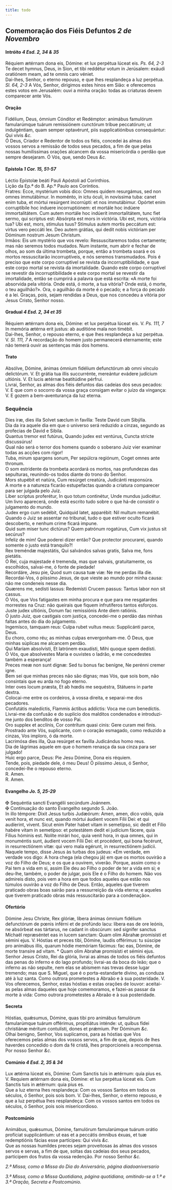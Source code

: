 ```yaml
---
title: todo
---
```

<h2 id="fieisdefuntos" class="text-center">Comemoração dos Fiéis Defuntos <em>2 de Novembro</em></h2>

<h4 class="text-center">Intróito <em>4 Esd. 2, 34 & 35</em></h4>
<div class="container-fluid">
<div class="row">
<div class="dropcap text-justify">
Réquiem ætérnam dona eis, Dómine: et lux perpétua lúceat eis. <em>Ps. 64, 2-3</em> Te decet hymnus, Deus, in Sion, et tibi reddétur votum in Jerúsalem: exáudi oratiónem meam, ad te omnis caro véniet.
</div>
<div class="dropcap text-justify">
Dai-lhes, Senhor, o eterno repouso, e que lhes resplandeça a luz perpétua. <em>Sl. 64, 2-3</em> A Vós, Senhor, dirigimos estes hinos em Sião: e oferecemos estes votos em Jerusalém: ouvi a minha oração: todas as criaturas devem comparecer ante Vós.
</div>
</div>
</div>

<h4 class="text-center">Oração</h4>
<div class="container-fluid">
<div class="row">
<div class="dropcap text-justify">
Fidélium, Deus, ómnium Cónditor et Redémptor: animábus famulórum famularúmque tuárum remissiónem cunctórum tríbue peccatórum; ut indulgéntiam, quam semper optavérunt, piis supplicatiónibus consequántur: Qui vivis <em>&c.</em>
</div>
<div class="dropcap text-justify">
Ó Deus, Criador e Redentor de todos os fiéis, concedei às almas dos vossos servos a remissão de todos seus pecados, a fim de que pelas nossas humilíssimas orações alcancem da vossa misericórdia o perdão que sempre desejaram. Ó Vós, que, sendo Deus <em>&c.</em>
</div>
</div>
</div>

<h4 class="text-center">Epístola <em>1 Cor. 15, 51-57</em></h4>
<div class="container-fluid">
<div class="row">
<div class="text-justify">
Léctio Epístolæ beáti Pauli Apóstoli ad Corínthios.
</div>
<div class="text-justify">
Lição da Ep.ª do B. Ap.º Paulo aos Coríntios.
</div>
<div class="dropcap text-justify">
Fratres: Ecce, mystérium vobis dico: Omnes quidem resurgámus, sed non omnes immutábimur. In moménto, in ictu óculi, in novíssima tuba: canet enim tuba, et mórtui resúrgent incorrúpti: et nos immutábimur. Opórtet enim corruptíbile hoc induere incorruptiónem: et mortále hoc indúere immortalitátem. Cum autem mortále hoc indúerit immortalitátem, tunc fiet sermo, qui scriptus est: Absórpta est mors in victória. Ubi est, mors, victória tua? Ubi est, mors, stímulus tuus? Stímulus autem mortis peccátum est: virtus vero peccáti lex. Deo autem grátias, qui dedit nobis victóriam per Dóminum nostrum Jesum Christum.
</div>
<div class="dropcap text-justify">
Irmãos: Eis um mystério que vos revelo: Ressuscitaremos todos certamente; mas não seremos todos mudados. Num instante, num abrir e fechar de olhos, ao som da última trombeta, porque, então a trombeta soará e os mortos ressuscitarão incorruptíveis, e nós seremos transmudados. Pois é preciso que este corpo corruptível se revista da incorruptibilidade, e que este corpo mortal se revista da imortalidade. Quando este corpo corruptível se revestir da incorruptibilidade e este corpo mortal se revestir da imortalidade, então se cumprirá a palavra que está escrita: «A morte foi absorvida pela vitória. Onde está, ó morte, a tua vitória? Onde está, ó morte, o teu aguilhão?». Ora, o aguilhão da morte é o pecado; e a força do pecado é a lei. Graças, pois, sejam rendidas a Deus, que nos concedeu a vitória por Jesus Cristo, Senhor nosso.
</div>
</div>
</div>

<h4 class="text-center">Gradual <em>4 Esd. 2, 34 et 35</em></h4>
<div class="container-fluid">
<div class="row">
<div class="dropcap text-justify">
Réquiem ætérnam dona eis, Dómine: et lux perpétua lúceat eis. V. <em>Ps. 111, 7</em> In memória ætérna erit justus: ab auditióne mala non timébit.
</div>
<div class="dropcap text-justify">
Dai-lhes, Senhor, o repouso eterno, e que lhes resplandeça a luz perpétua. V. <em>Sl. 111, 7</em> A recordação do homem justo permanecerá eternamente; este não temerá ouvir as sentenças más dos homens.
</div>
</div>
</div>

<h4 class="text-center">Trato</h4>
<div class="container-fluid">
<div class="row">
<div class="dropcap text-justify">
Absólve, Dómine, ánimas ómnium fidélium defunctórum ab omni vínculo delictórum. V. Et grátia tua illis succurrénte, mereántur evádere judícium ultiónis. V. Et lucis ætérnæ beatitúdine pérfrui.
</div>
<div class="dropcap text-justify">
Livrai, Senhor, as almas dos fiéis defuntos das cadeias dos seus pecados: V. E que com o socorro da vossa graça consigam evitar o juízo da vingança: V. E gozem a bem-aventurança da luz eterna.
</div>
</div>
</div>

<h3 class="text-center">Sequência</h3>
<div class="container-fluid">
<div class="row">
<div class="text-justify">
Dies iræ, dies illa Solvet sæclum in favílla: Teste David cum Sibýlla.
</div>
<div class="text-justify">
Dia da ira aquele dia em que o universo será reduzido a cinzas, segundo as profecias de David e Sibila.
</div>
<div class="text-justify">
Quantus tremor est futúrus, Quando judex est ventúrus, Cuncta stricte discussúrus!
</div>
<div class="text-justify">
Qual não será o terror dos homens quando o soberano Juiz vier examinar todas as acções com rigor!
</div>
<div class="text-justify">
Tuba, mirum spargens sonum, Per sepúlcra regiónum, Coget omnes ante thronum.
</div>
<div class="text-justify">
O som estridente da trombeta acordará os mortos, nas profundezas das sepulturas, reunindo-os todos diante do trono do Senhor.
</div>
<div class="text-justify">
Mors stupébit et natúra, Cum resúrget creatúra, Judicánti responsúra.
</div>
<div class="text-justify">
A morte e a natureza ficarão estupefactas quando a criatura comparecer para ser julgada pelo Juiz.
</div>
<div class="text-justify">
Liber scriptus proferétur, In quo totum continétur, Unde mundus judicétur.
</div>
<div class="text-justify">
Um livro aparecerá, onde está escrito tudo sobre o que há-de consistir o julgamento do mundo.
</div>
<div class="text-justify">
Judex ergo cum sedébit, Quidquid latet, apparébit: Nil multum remanébit.
</div>
<div class="text-justify">
Quando o Juiz se assentar no tribunal, tudo o que estiver oculto ficará descoberto, e nenhum crime ficará impune.
</div>
<div class="text-justify">
Quid sum miser tunc dictúrus? Quem patrónum rogatúrus, Cum vix justus sit secúrus?
</div>
<div class="text-justify">
Infeliz de mim! Que poderei dizer então? Que protector procurarei, quando somente o justo está tranquilo?!
</div>
<div class="text-justify">
Rex treméndæ majestátis, Qui salvándos salvas gratis, Salva me, fons pietátis.
</div>
<div class="text-justify">
Ó Rei, cuja majestade é tremenda, mas que salvais, gratuitamente, os escolhidos, salvai-me, ó fonte de piedade!
</div>
<div class="text-justify">
Recordáre, Jesu pie, Quod sum causa tuæ viæ: Ne me perdas illa die.
</div>
<div class="text-justify">
Recordai-Vos, ó piíssimo Jesus, de que vieste ao mundo por minha causa: não me condeneis nesse dia.
</div>
<div class="text-justify">
Quærens me, sedísti lassus: Redemísti Crucem passus: Tantus labor non sit cassus.
</div>
<div class="text-justify">
Ó Vós, que Vos fatigastes em minha procura e que para me resgatardes morrestes na Cruz: não queirais que fiquem infrutíferos tantos esforços.
</div>
<div class="text-justify">
Juste judex ultiónis, Donum fac remissiónis Ante diem ratiónis.
</div>
<div class="text-justify">
Ó justo Juiz, que castigais com justiça, concedei-me o perdão das minhas faltas antes do dia do julgamento.
</div>
<div class="text-justify">
Ingemísco, tamquam reus: Culpa rubet vultus meus: Supplicánti parce, Deus.
</div>
<div class="text-justify">
Eu choro, como réu; as minhas culpas envergonham-me. Ó Deus, que minhas súplicas me alcancem perdão.
</div>
<div class="text-justify">
Qui Maríam absolvísti, Et latrónem exaudísti, Mihi quoque spem dedísti.
</div>
<div class="text-justify">
Ó Vós, que absolvestes Maria e ouvistes o ladrão, e me concedestes também a esperança!
</div>
<div class="text-justify">
Preces meæ non sunt dignæ: Sed tu bonus fac benígne, Ne perénni cremer igne.
</div>
<div class="text-justify">
Bem sei que minhas preces não são dignas; mas Vós, que sois bom, não consintais que eu arda no fogo eterno.
</div>
<div class="text-justify">
Inter oves locum præsta, Et ab hœdis me sequéstra, Státuens in parte dextra.
</div>
<div class="text-justify">
Colocai-me entre os cordeiros, à vossa direita, e separai-me dos pecadores.
</div>
<div class="text-justify">
Confutátis maledíctis, Flammis áctibus addíctis: Voca me cum benedíctis.
</div>
<div class="text-justify">
Livrai-me da confusão e do suplicio dos malditos condenados e introduzi-me junto dos benditos de vosso Pai.
</div>
<div class="text-justify">
Oro supplex et acclínis, Cor contrítum quasi cinis: Gere curam mei finis.
</div>
<div class="text-justify">
Prostrado ante Vós, suplicante, com o coração esmagado, como reduzido a cinzas, Vos imploro, ó da morte.
</div>
<div class="text-justify">
Lacrimósa dies illa, Qua resúrget ex favílla Judicándus homo reus.
</div>
<div class="text-justify">
Dia de lágrimas aquele em que o homem renasça da sua cinza para ser julgado!
</div>
<div class="text-justify">
Huic ergo parce, Deus: Pie Jesu Dómine, Dona eis réquiem.
</div>
<div class="text-justify">
Tende, pois, piedade dele, ó meu Deus! Ó piíssimo Jesus, ó Senhor, concedei-lhe o repouso eterno.
</div>
<div class="text-justify">
<span class="text-danger">R.</span> Amen.
</div>
<div class="text-justify">
<span class="text-danger">R.</span> Amen.
</div>
</div>
</div>

<h4 class="text-center">Evangelho <em>Jo. 5, 25-29</em></h4>
<div class="container-fluid">
<div class="row">
<div class="text-justify">
<span class="text-danger">&#10016;</span> Sequéntia sancti Evangélii secúndum Joánnem.
</div>
<div class="text-justify">
<span class="text-danger">&#10016;</span> Continuação do santo Evangelho segundo S. João.
</div>
<div class="dropcap text-justify">
In illo témpore: Dixit Jesus turbis Judæórum: Amen, amen, dico vobis, quia venit hora, et nunc est, quando mórtui áudient vocem Fílii Dei: et qui audíerint, vivent. Sicut enim Pater habet vitam in semetípso, sic dedit et Fílio habére vitam in semetípso: et potestátem dedit ei judícium fácere, quia Fílius hóminis est. Nolíte mirári hoc, quia venit hora, in qua omnes, qui in monuméntis sunt, áudient vocem Fílii Dei: et procédent, qui bona fecérunt, in resurrectiónem vitæ: qui vero mala egérunt, in resurrectiónem judícii.
</div>
<div class="dropcap text-justify">
Naquele tempo, disse Jesus às turbas dos judeus: «Em verdade, em verdade vos digo: A hora chega (ela chegou já) em que os mortos ouvirão a voz do Filho de Deus; e os que a ouvirem, viverão. Porque, assim como o Pai tem a vida em si, assim Ele deu ao Filho o poder de ter a vida em si; e deu-lhe, também, o poder de julgar, pois Ele é o Filho do homem. Não vos admireis disto, pois vem a hora em que todos aqueles que estão nos túmulos ouvirão a voz do Filho de Deus. Então, aqueles que tiverem praticado obras boas sairão para a ressurreição da vida eterna; e aqueles que tiverem praticado obras más ressuscitarão para a condenação».
</div>
</div>
</div>

<h4 class="text-center">Ofertório</h4>
<div class="container-fluid">
<div class="row">
<div class="dropcap text-justify">
Dómine Jesu Christe, Rex glóriæ, líbera ánimas ómnium fidélium defunctórum de pœnis inférni et de profúndo lacu: líbera eas de ore leónis, ne absórbeat eas tártarus, ne cadant in obscúrum: sed sígnifer sanctus Míchaël repræséntet eas in lucem sanctam: Quam olim Abrahæ promisísti et sémini ejus. V. Hóstias et preces tibi, Dómine, laudis offérimus: tu súscipe pro animábus illis, quarum hódie memóriam fácimus: fac eas, Dómine, de morte transíre ad vitam. * Quam olim Abrahæ promisísti et sémini ejus.
</div>
<div class="dropcap text-justify">
Senhor Jesus Cristo, Rei da glória, livrai as almas de todos os fiéis defuntos das penas do inferno e do lago profundo; livrai-as da boca do leão; que o inferno as não sepulte, nem elas se abismem nas trevas desse lugar tremendo; mas que S. Miguel, que é o porta-estandarte divino, as conduza até à luz santa. Como outrora prometestes a Abraão e à sua posteridade. V. Vos oferecemos, Senhor, estas hóstias e estas orações de louvor: aceitai-as pelas almas daqueles que hoje comemoramos, e fazei-as passar da morte à vida: Como outrora prometestes a Abraão e à sua posteridade.
</div>
</div>
</div>

<h4 class="text-center">Secreta</h4>
<div class="container-fluid">
<div class="row">
<div class="dropcap text-justify">
Hóstias, quǽsumus, Dómine, quas tibi pro animábus famulórum famularúmque tuárum offérimus, propitiátus inténde: ut, quibus fídei christiánæ méritum contulísti, dones et prǽmium. Per Dóminum <em>&c.</em>
</div>
<div class="dropcap text-justify">
Olhai benigno, Senhor, Vos suplicamos, para as hóstias que Vos oferecemos pelas almas dos vossos servos, a fim de que, depois de lhes haverdes concedido o dom da fé cristã, lhes proporcioneis a recompensa. Por nosso Senhor <em>&c.</em>
</div>
</div>
</div>

<h4 class="text-center">Comúnio <em>4 Esd. 2, 35 & 34</em></h4>
<div class="container-fluid">
<div class="row">
<div class="dropcap text-justify">
Lux ætérna lúceat eis, Dómine: Cum Sanctis tuis in ætérnum: quia pius es. V. Requiem ætérnam dona eis, Dómine: et lux perpétua lúceat eis. Cum Sanctis tuis in ætérnum: quia pius es.
</div>
<div class="dropcap text-justify">
Que a luz eterna lhes resplandeça: Com os vossos Santos em todos os séculos, ó Senhor, pois sois bom. V. Dai-lhes, Senhor, o eterno repouso, e que a luz perpétua lhes resplandeça: Com os vossos santos em todos os séculos, ó Senhor, pois sois misericordioso.
</div>
</div>
</div>

<h4 class="text-center">Postcomúnio</h4>
<div class="container-fluid">
<div class="row">
<div class="dropcap text-justify">
Animábus, quǽsumus, Dómine, famulórum famularúmque tuárum orátio profíciat supplicántium: ut eas et a peccátis ómnibus éxuas, et tuæ redemptiónis fácias esse partícipes: Qui vivis <em>&c.</em>
</div>
<div class="dropcap text-justify">
Que as nossas humildes preces sejam proveitosas às almas dos vossos servos e servas, a fim de que, soltas das cadeias dos seus pecados, participem dos frutos da vossa redenção. Por nosso Senhor <em>&c.</em>
</div>
</div>
</div>

<em>2.ª Missa, como a Missa do Dia do Aniversário, página diadoaniversario</em>

<em>3.ª Missa, como a Missa Quotidiana, página quotidiana, omitindo-se a 1.ª e 3.ª Oração, Secreta e Postcomúnio.</em>